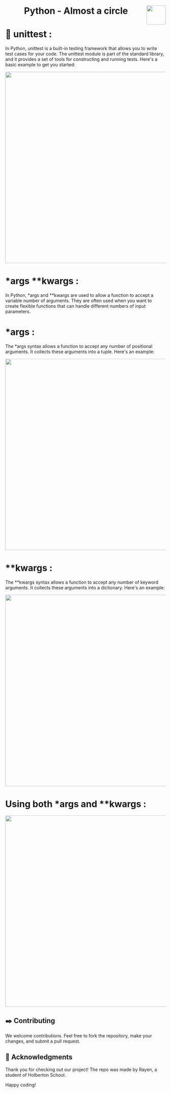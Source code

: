 
<div align="center">

<img width = "60px" style="float:right" src ="https://github.com/Rayen-JN/holbertonschool-higher_level_programming/assets/135613265/e97f3d4c-0161-474d-bf7c-a1c8ced0c94a"/>
<h1>Python - Almost a circle</h2>


</div>

# :wrench: unittest :

In Python, unittest is a built-in testing framework that allows you to write test cases for your code.
The unittest module is part of the standard library,
and it provides a set of tools for constructing and running tests.
Here's a basic example to get you started:


<img aline = "left" width = "600px" src ="https://github.com/Rayen-JN/holbertonschool-higher_level_programming/assets/135613265/7cfb53d7-2904-4c15-9fc1-b432a829fa37"/>

# *args **kwargs :
In Python, *args and **kwargs are used to allow a function to accept a variable number of arguments. They are often used when you want to create flexible functions that can handle different numbers of input parameters.

# *args :
The *args syntax allows a function to accept any number of positional arguments.
It collects these arguments into a tuple. Here's an example:

<img aline = "left" width = "600px" src ="https://github.com/Rayen-JN/holbertonschool-higher_level_programming/assets/135613265/f54adfe3-678d-4af1-8dcb-539c63b62376"/>

# **kwargs :
The **kwargs syntax allows a function to accept any number of keyword arguments.
It collects these arguments into a dictionary. Here's an example:

<img aline = "left" width = "600px" src = "https://github.com/Rayen-JN/holbertonschool-higher_level_programming/assets/135613265/591b5f67-a668-42b3-8024-a68889582a98"/>

# Using both *args and **kwargs :
<img aline = "left" width = "600px" src = "https://github.com/Rayen-JN/holbertonschool-higher_level_programming/assets/135613265/8117d125-3ca8-4dee-9470-ef8d9baffb54"/>



## :black_nib: Contributing

We welcome contributions. Feel free to fork the repository, make your changes, and submit a pull request.

## :full_moon_with_face: Acknowledgments

Thank you for checking out our project!
The repo was made by Rayen, a student of Holberton School.

Happy coding!

